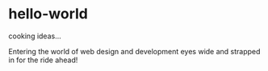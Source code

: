 # hello-world
cooking ideas...

Entering the world of web design and development eyes wide and strapped in for the ride ahead!
